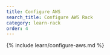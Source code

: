 ```yaml
---
title: Configure AWS
search_title: Configure AWS Rack
category: learn-rack
order: 4
---
```


{% include learn/configure-aws.md %}
